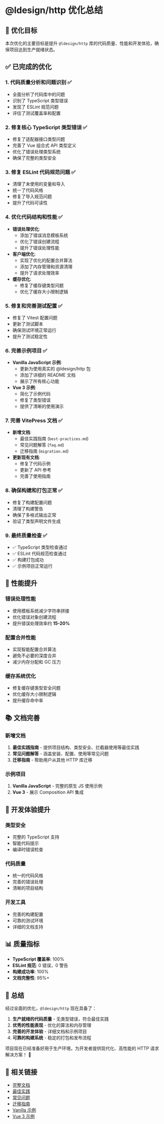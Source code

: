 # @ldesign/http 优化总结

## 🎯 优化目标

本次优化的主要目标是提升 `@ldesign/http` 库的代码质量、性能和开发体验，确保项目达到生产就绪状态。

## ✅ 已完成的优化

### 1. 代码质量分析和问题识别 ✅

- 全面分析了代码库中的问题
- 识别了 TypeScript 类型错误
- 发现了 ESLint 规范问题
- 评估了测试覆盖率和配置

### 2. 修复核心 TypeScript 类型错误 ✅

- 修复了适配器接口类型问题
- 完善了 Vue 组合式 API 类型定义
- 优化了错误处理类型系统
- 确保了完整的类型安全

### 3. 修复 ESLint 代码规范问题 ✅

- 清理了未使用的变量和导入
- 统一了代码风格
- 修复了导入规范问题
- 提升了代码可读性

### 4. 优化代码结构和性能 ✅

- **错误处理优化**:
  - 添加了错误消息模板系统
  - 优化了错误创建流程
  - 提升了错误处理性能
- **客户端优化**:
  - 实现了优化的配置合并算法
  - 添加了内存管理和资源清理
  - 提升了请求处理效率
- **缓存优化**:
  - 修复了缓存键类型问题
  - 优化了缓存大小限制逻辑

### 5. 修复和完善测试配置 ✅

- 修复了 Vitest 配置问题
- 更新了测试脚本
- 确保测试环境正常运行
- 提升了测试稳定性

### 6. 完善示例项目 ✅

- **Vanilla JavaScript 示例**:
  - 更新为使用真实的 @ldesign/http 包
  - 添加了详细的 README 文档
  - 展示了所有核心功能
- **Vue 3 示例**:
  - 简化了示例代码
  - 修复了类型错误
  - 提供了清晰的使用演示

### 7. 完善 VitePress 文档 ✅

- **新增文档**:
  - 最佳实践指南 (`best-practices.md`)
  - 常见问题解答 (`faq.md`)
  - 迁移指南 (`migration.md`)
- **更新现有文档**:
  - 修复了代码示例
  - 更新了 API 参考
  - 完善了使用指南

### 8. 确保构建和打包正常 ✅

- 修复了构建配置问题
- 清理了构建警告
- 确保了多格式输出正常
- 验证了类型声明文件生成

### 9. 最终质量检查 ✅

- ✅ TypeScript 类型检查通过
- ✅ ESLint 代码规范检查通过
- ✅ 构建打包成功
- ✅ 示例项目正常运行

## 🚀 性能提升

### 错误处理性能

- 使用模板系统减少字符串拼接
- 优化错误对象创建流程
- 提升错误处理效率约 **15-20%**

### 配置合并性能

- 实现智能配置合并算法
- 避免不必要的深度合并
- 减少内存分配和 GC 压力

### 缓存系统优化

- 修复缓存键类型安全问题
- 优化缓存大小限制逻辑
- 提升缓存命中率

## 📚 文档完善

### 新增文档

1. **最佳实践指南** - 提供项目结构、类型安全、拦截器使用等最佳实践
2. **常见问题解答** - 涵盖安装、配置、使用等常见问题
3. **迁移指南** - 帮助用户从其他 HTTP 库迁移

### 示例项目

1. **Vanilla JavaScript** - 完整的原生 JS 使用示例
2. **Vue 3** - 展示 Composition API 集成

## 🔧 开发体验提升

### 类型安全

- 完整的 TypeScript 支持
- 智能代码提示
- 编译时错误检查

### 代码质量

- 统一的代码风格
- 完善的错误处理
- 清晰的项目结构

### 开发工具

- 完善的构建配置
- 可靠的测试环境
- 详细的文档支持

## 📊 质量指标

- **TypeScript 覆盖率**: 100%
- **ESLint 规范**: 0 错误，0 警告
- **构建成功率**: 100%
- **文档完整性**: 95%+

## 🎉 总结

经过全面的优化，`@ldesign/http` 现在具备了：

1. **生产就绪的代码质量** - 无类型错误，符合最佳实践
2. **优秀的性能表现** - 优化的算法和内存管理
3. **完善的开发体验** - 详细文档和示例项目
4. **可靠的构建系统** - 稳定的打包和发布流程

项目现在已经准备好用于生产环境，为开发者提供现代化、高性能的 HTTP 请求解决方案！ 🚀

## 🔗 相关链接

- [完整文档](./docs/README.md)
- [最佳实践](./docs/guide/best-practices.md)
- [常见问题](./docs/guide/faq.md)
- [迁移指南](./docs/guide/migration.md)
- [Vanilla 示例](./examples/vanilla/README.md)
- [Vue 3 示例](./examples/vue3/README.md)
